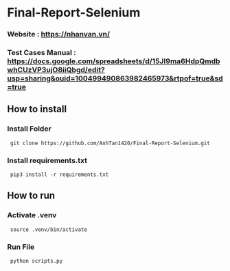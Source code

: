 # Final-Report-Selenium

### Website : https://nhanvan.vn/

### Test Cases Manual : https://docs.google.com/spreadsheets/d/15JI9ma6HdpQmdbwhCUzVP3ujO8iiQbgd/edit?usp=sharing&ouid=100499490863982465973&rtpof=true&sd=true

## How to install 
### Install Folder 

```
 git clone https://github.com/AnhTan1420/Final-Report-Selenium.git
```

### Install requirements.txt

```
 pip3 install -r requirements.txt 
```

## How to run
### Activate .venv

```
 source .venv/bin/activate
```

### Run File

```
 python scripts.py
```
